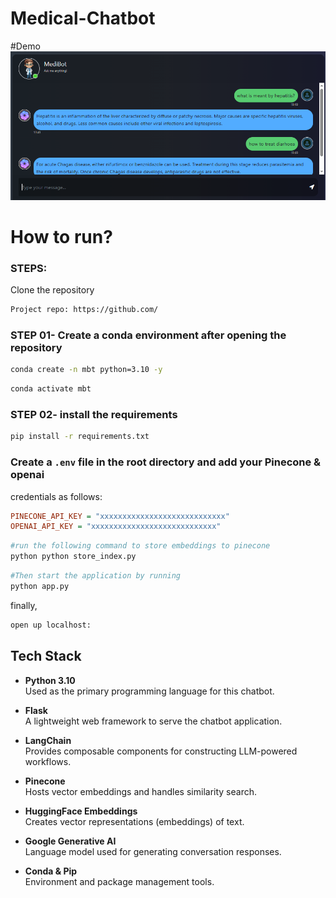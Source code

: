 # Medical-Chatbot

#Demo
![alt text](image.png)

# How to run?
### STEPS:

Clone the repository

```bash
Project repo: https://github.com/
```

### STEP 01- Create a conda environment after opening the repository

```bash
conda create -n mbt python=3.10 -y
```

```bash
conda activate mbt
```

### STEP 02- install the requirements
```bash
pip install -r requirements.txt
```

### Create a `.env` file in the root directory and add your Pinecone & openai
credentials as follows:

```ini
PINECONE_API_KEY = "xxxxxxxxxxxxxxxxxxxxxxxxxxxx"
OPENAI_API_KEY = "xxxxxxxxxxxxxxxxxxxxxxxxxxxx"
```

```bash
#run the following command to store embeddings to pinecone
python python store_index.py
```

```bash
#Then start the application by running
python app.py
```

finally,
```bash
open up localhost:
```

## Tech Stack

- **Python 3.10**  
  Used as the primary programming language for this chatbot.

- **Flask**  
  A lightweight web framework to serve the chatbot application.

- **LangChain**  
  Provides composable components for constructing LLM-powered workflows.

- **Pinecone**  
  Hosts vector embeddings and handles similarity search.

- **HuggingFace Embeddings**  
  Creates vector representations (embeddings) of text.

- **Google Generative AI**  
  Language model used for generating conversation responses.

- **Conda & Pip**  
  Environment and package management tools.